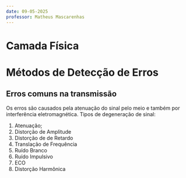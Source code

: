 ```yaml
---
date: 09-05-2025
professor: Matheus Mascarenhas
---
```

# Camada Física

# Métodos de Detecção de Erros
## Erros comuns na transmissão
Os erros são causados pela atenuação do sinal pelo meio e também por interferência eletromagnética. Tipos de degeneração de sinal:
1. Atenuação;
2. Distorção de Amplitude
3. Distorção de de Retardo
4. Translação de Frequência
5. Ruído Branco
6. Ruído Impulsivo
7. ECO
8. Distorção Harmônica